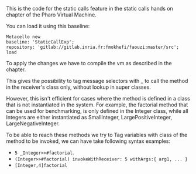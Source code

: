 This is the code for the static calls feature in the static calls hands on chapter of the Pharo Virtual Machine.

You can load it using this baseline:

```
Metacello new
baseline: 'StaticCallExp';
repository: 'gitlab://gitlab.inria.fr:fmokhefi/faouzi:master/src';
load
```
To apply the changes we have to compile the vm as described in the chapter.


This gives the possibility to tag message selectors with _ to call the method in the receiver's class only, without lookup in super classes.

However, this isn't efficient for cases where the method is defined in a class that is not instantiated in the system. For example, the factorial method that can be used for benchmarking, is only defined in the Integer class, while all Integers are either instantiated as SmallInteger, LargePositiveInteger, LargeNegativeInteger.

To be able to reach these methods we try to Tag variables with class of the method to be invoked, we can have take following syntax examples:
- ``` 5 _Integer>>#factorial ```. 
- ``` (Integer>>#factorial) invokeWithReceiver: 5 withArgs:{ arg1, ... } ``` 
- ``` [Integer,4]factorial  ```

